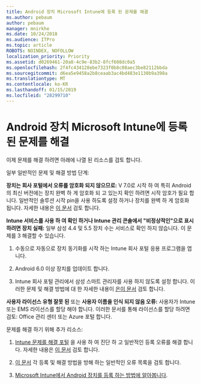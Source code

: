 ```yaml
---
title: Android 장치 Microsoft Intune에 등록 된 문제를 해결
ms.author: pebaum
author: pebaum
manager: mnirkhe
ms.date: 10/24/2018
ms.audience: ITPro
ms.topic: article
ROBOTS: NOINDEX, NOFOLLOW
localization_priority: Priority
ms.assetid: d0269461-20a8-4c9e-83b2-8fcf608dc0a5
ms.openlocfilehash: 2f4fc434128ebe7323f0b8c08aec3be82112bbda
ms.sourcegitcommit: d6ea5e9458a2b8ceaab3ac4bd483e1130b9a398a
ms.translationtype: MT
ms.contentlocale: ko-KR
ms.lasthandoff: 01/15/2019
ms.locfileid: "28299710"
---
```

# <a name="troubleshoot-issues-with-enrolling-android-devices-in-microsoft-intune"></a>Android 장치 Microsoft Intune에 등록 된 문제를 해결

이제 문제를 해결 하려면 아래에 나열 된 리소스를 검토 합니다.
  
일부 일반적인 문제 및 해결 방법 단계:
  
 **장치는 회사 포털에서 오류를 암호화 되지 않으므로:** V 7.0로 시작 하 여 특히 Android의 최신 버전에는 장치 완벽 하 게 암호화 되 고 있는지 확인 하려면 시작 암호가 필요 합니다. 일반적인 솔루션 시작 pin을 사용 하도록 설정 하거나 장치를 완벽 하 게 암호화 됩니다. 자세한 내용은 [이 문서](https://docs.microsoft.com/en-us/intune-user-help/your-device-appears-encrypted-but-cp-says-otherwise-android) 검토 합니다. 
  
 **Intune 서비스를 사용 하 여 확인 하거나 Intune 관리 콘솔에서 "비정상적인"으로 표시 하려면 장치 실패:** 일부 삼성 4.4 및 5.5 장치 수는 서비스로 확인 하지 않습니다. 이 문제를 3 해결할 수 있습니다. 
  
1. 수동으로 자동으로 장치 동기화를 시작 하는 Intune 회사 포털 응용 프로그램을 엽니다.
    
2. Android 6.0 이상 장치를 업데이트 합니다.
    
3. Intune 회사 포털 관리에서 삼성 스마트 관리자를 사용 하지 않도록 설정 합니다. 이러한 문제 및 해결 방법에 대 한 자세한 내용이 [은이 문서](https://docs.microsoft.com/en-us/intune-classic/troubleshoot/troubleshoot-device-enrollment-in-intune#devices-fail-to-check-in-with-the-intune-service-and-display-as-unhealthy-in-the-intune-admin-console) 검토 합니다. 
    
 **사용자 라이선스 유형 잘못 된** 또는 **사용자 이름을 인식 되지 않음 오류:** 사용자가 Intune 또는 EMS 라이선스를 할당 해야 합니다. 이러한 문서를 통해 라이선스를 할당 하려면 검토: Office 관리 센터 또는 Azure 포털 합니다. 
  
문제를 해결 하기 위해 추가 리소스:
  
1. [Intune 문제를 해결 포털](https://devicemanagement.microsoft.com/#blade/Microsoft_Intune_DeviceSettings/TroubleshootBlade) 을 사용 하 여 진단 하 고 일반적인 등록 오류를 해결 합니다. 자세한 내용은 [이 문서](https://docs.microsoft.com/en-us/intune/help-desk-operators) 검토 합니다. 
    
2. [이 문서](https://docs.microsoft.com/en-us/intune-classic/Troubleshoot/troubleshoot-device-enrollment-in-intune) 각 등록 및 해결 방법을 방해 하는 일반적인 오류 목록을 검토 합니다. 
    
3. [Microsoft Intune에서 Android 장치를 등록 하는 방법에 알아봅니다](https://docs.microsoft.com/en-us/intune/android-enroll).
    

